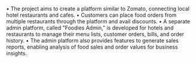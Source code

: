 • The project aims to create a platform similar to Zomato, connecting local hotel restaurants and cafes. 
• Customers can place food orders from multiple restaurants through the platform and avail discounts. 
• A separate admin platform, called "Foodies Admin," is developed for hotels and restaurants to manage their menu lists, customer orders, bills, and order history. 
• The admin platform also provides features to generate sales reports, enabling analysis of food sales and order values for business insights.
